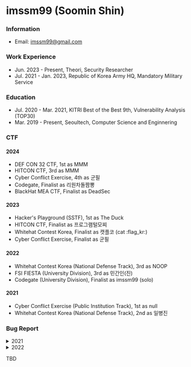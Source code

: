# imssm99 (Soomin Shin)

### Information

- Email: imssm99@gmail.com

### Work Experience

- Jun. 2023 - Present, Theori, Security Researcher
- Jul. 2021 - Jan. 2023, Republic of Korea Army HQ, Mandatory Military Service

### Education

- Jul. 2020 - Mar. 2021, KITRI Best of the Best 9th, Vulnerability Analysis (TOP30)
- Mar. 2019 - Present, Seoultech, Computer Science and Enginnering

### CTF

#### 2024

- DEF CON 32 CTF, 1st as MMM
- HITCON CTF, 3rd as MMM
- Cyber Conflict Exercise, 4th as 군필
- Codegate, Finalist as 리원차돌짬뽕
- BlackHat MEA CTF, Finalist as DeadSec

#### 2023

- Hacker's Playground (SSTF), 1st as The Duck
- HITCON CTF, Finalist as 프로그램털모찌
- Whitehat Contest Korea, Finalist as 캣플코 (cat :flag_kr​:)
- Cyber Conflict Exercise, Finalist as 군필

#### 2022

- Whitehat Contest Korea (National Defense Track), 3rd as NOOP
- FSI FIESTA (University Division), 3rd as 민간인(진)
- Codegate (University Division), Finalist as imssm99 (solo)

#### 2021

- Cyber Conflict Exercise (Public Institution Track), 1st as null
- Whitehat Contest Korea (National Defense Track), 2nd as 일병진

### Bug Report

<details>
  <summary>2021</summary>
  
- CVE-2021-25424 (SVE-2021-19928)
  - Improper Bluetooth pairing mode in Tizen device (WatchOver, KITRI BoB 9th)
- CVE-2021-25433 (SVE-2021-19702)
  - Improper authorization vulnerability in Tizen factory reset policy (WatchOver, KITRI BoB 9th)
- CVE-2021-25434 (SVE-2021-19703)
  - Improper input validation vulnerability in Tizen bootloader (WatchOver, KITRI BoB 9th)
- CVE-2021-25435 (SVE-2021-19705)
  - Improper input validation vulnerability in Tizen bootloader (WatchOver, KITRI BoB 9th)
- CVE-2021-25436 (SVE-2021-19310)
  - Improper file validation vulnerability in Tizen FOTA service (WatchOver, KITRI BoB 9th)
- CVE-2021-25437 (SVE-2021-19311)
  - Improper access control vulnerability in Tizen FOTA service (WatchOver, KITRI BoB 9th)
- NBB-1718
  - https://bugbounty.naver.com/ko/halloffame_2021
  
</details>

<details>
  <summary>2022</summary>
  
- NBB-2435
  - https://bugbounty.naver.com/ko/halloffame_2022

</details>

TBD
